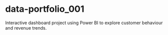 # data-portfolio_001
Interactive dashboard project using Power BI to explore customer behaviour and revenue trends.
